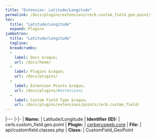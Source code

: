 ```yaml
---
title: "Extension: Latitude/Longitude"
permalink: /docs/plugins/extensions/cerb.custom_field.geo.point/
toc:
  title: "Latitude/Longitude"
  expand: Plugins
jumbotron:
  title: "Latitude/Longitude"
  tagline: 
  breadcrumbs:
  -
    label: Docs &raquo;
    url: /docs/home/
  -
    label: Plugins &raquo;
    url: /docs/plugins/
  -
    label: Extension Points &raquo;
    url: /docs/plugins/#extensions
  -
    label: Custom Field Type &raquo;
    url: /docs/plugins/extensions/points/cerb.custom_field/
---
```


|---
|-|-
| **Name:** | Latitude/Longitude
| **Identifier (ID):** | cerb.custom_field.geo.point
| **Plugin:** | [cerberusweb.core](/docs/plugins/cerberusweb.core/)
| **File:** | api/customfield.classes.php
| **Class:** | CustomField_GeoPoint

